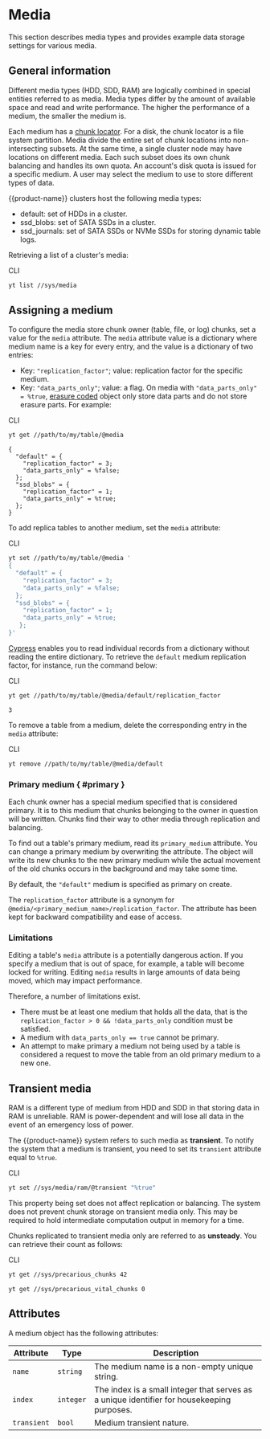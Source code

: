 # Media

This section describes media types and provides example data storage settings for various media.

## General information

Different media types (HDD, SDD, RAM) are logically combined in special entities referred to as media.
Media types differ by the amount of available space and read and write performance. The higher the performance of a medium, the smaller the medium is.

Each medium has a [chunk locator](../../../user-guide/storage/chunks.md). For a disk, the chunk locator is a file system partition. Media divide the entire set of chunk locations into non-intersecting subsets. At the same time, a single cluster node may have locations on different media. Each such subset does its own chunk balancing and handles its own quota. An account's disk quota is issued for a specific medium. A user may select the medium to use to store different types of data.

{{product-name}} clusters host the following media types:

- default: set of HDDs in a cluster.
- ssd_blobs: set of SATA SSDs in a cluster.
- ssd_journals: set of SATA SSDs or NVMe SSDs for storing dynamic table logs.

Retrieving a list of a cluster's media:

CLI
```bash
yt list //sys/media
```

## Assigning a medium

To configure the media store chunk owner (table, file, or log) chunks, set a value for the `media` attribute.
The `media` attribute value is a dictionary where medium name is a key for every entry, and the value is a dictionary of two entries:

- Key: `"replication_factor"`; value: replication factor for the specific medium.
- Key: `"data_parts_only"`; value: a flag. On media with `"data_parts_only" = %true`, [erasure coded](../../../user-guide/storage/replication.md#erasure) object only store data parts and do not store erasure parts. For example:

CLI
```bash
yt get //path/to/my/table/@media
```
```
{
  "default" = {
    "replication_factor" = 3;
    "data_parts_only" = %false;
  };
  "ssd_blobs" = {
    "replication_factor" = 1;
    "data_parts_only" = %true;
  };
}
```

To add replica tables to another medium, set the `media` attribute:

CLI
```bash
yt set //path/to/my/table/@media '
{
  "default" = {
    "replication_factor" = 3;
    "data_parts_only" = %false;
  };
  "ssd_blobs" = {
    "replication_factor" = 1;
    "data_parts_only" = %true;
   };
}'
```

[Cypress](../../../user-guide/storage/cypress.md) enables you to read individual records from a dictionary without reading the entire dictionary.
To retrieve the `default` medium replication factor, for instance, run the command below:

CLI
```bash
yt get //path/to/my/table/@media/default/replication_factor
```
```
3
```

To remove a table from a medium, delete the corresponding entry in the `media` attribute:

CLI
```bash
yt remove //path/to/my/table/@media/default
```

### Primary medium { #primary }

Each chunk owner has a special medium specified that is considered primary. It is to this medium that chunks belonging to the owner in question will be written. Chunks find their way to other media through replication and balancing.

To find out a table's primary medium, read its `primary_medium` attribute. You can change a primary medium by overwriting the attribute. The object will write its new chunks to the new primary medium while the actual movement of the old chunks occurs in the background and may take some time.

By default, the `"default"` medium is specified as primary on create.

The `replication_factor` attribute is a synonym for `@media/<primary_medium_name>/replication_factor`. The attribute has been kept for backward compatibility and ease of access.

### Limitations

Editing a table's `media` attribute is a potentially dangerous action. If you specify a medium that is out of space, for example, a table will become locked for writing. Editing `media` results in large amounts of data being moved, which may impact performance.


Therefore, a number of limitations exist.

- There must be at least one medium that holds all the data, that is the `replication_factor > 0 && !data_parts_only` condition must be satisfied.
- A medium with `data_parts_only == true` cannot be primary.
- An attempt to make primary a medium not being used by a table is considered a request to move the table from an old primary medium to a new one.

## Transient media

RAM is a different type of medium from HDD and SDD in that storing data in RAM is unreliable. RAM is power-dependent and will lose all data in the event of an emergency loss of power.

The {{product-name}} system refers to such media as **transient**. To notify the system that a medium is transient, you need to set its `transient` attribute equal to `%true`.

CLI
```bash
yt set //sys/media/ram/@transient "%true"
```

This property being set does not affect replication or balancing. The system does not prevent chunk storage on transient media only. This may be required to hold intermediate computation output in memory for a time.

Chunks replicated to transient media only are referred to as **unsteady**. You can retrieve their count as follows:

CLI
```bash
yt get //sys/precarious_chunks 42
```
```
yt get //sys/precarious_vital_chunks 0
```

## Attributes

A medium object has the following attributes:

| **Attribute** | **Type** | **Description** |
| ----------- | --------- | ------------------------------------------------------------ |
| `name` | `string` | The medium name is a non-empty unique string. |
| `index` | `integer` | The index is a small integer that serves as a unique identifier for housekeeping purposes. |
| `transient` | `bool` | Medium transient nature. |